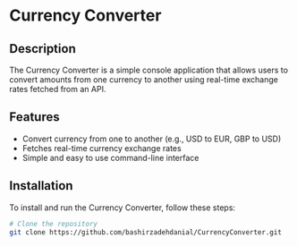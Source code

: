 # Currency Converter

## Description
The Currency Converter is a simple console application that allows users to convert amounts from one currency to another using real-time exchange rates fetched from an API.

## Features
- Convert currency from one to another (e.g., USD to EUR, GBP to USD)
- Fetches real-time currency exchange rates
- Simple and easy to use command-line interface

## Installation

To install and run the Currency Converter, follow these steps:

```bash
# Clone the repository
git clone https://github.com/bashirzadehdanial/CurrencyConverter.git
